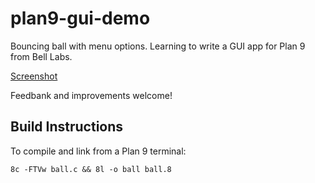 # plan9-gui-demo

Bouncing ball with menu options. Learning to write a GUI app for Plan 9 from Bell Labs.

[Screenshot](ball.png)

Feedbank and improvements welcome!

## Build Instructions

To compile and link from a Plan 9 terminal:

`8c -FTVw ball.c && 8l -o ball ball.8`


